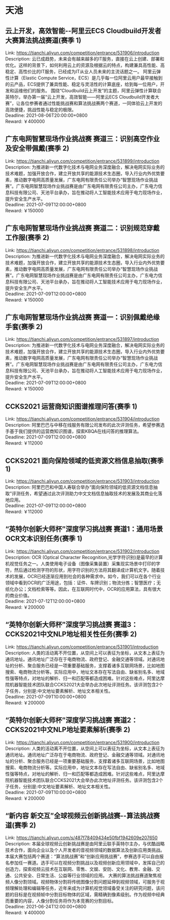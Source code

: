 # 天池



## 云上开发，高效智能--阿里云ECS Cloudbuild开发者大赛算法挑战赛道(赛季 1)

Link: https://tianchi.aliyun.com/competition/entrance/531906/introduction  
Description: 云已成趋势，未来会有越来越多的IT服务，直接在云上创建、部署和优化。这样的背景下，如何利用云上的资源及根据云的特点，构建兼具高性能、高稳定、高性价比的IT服务，已经成为IT从业人员未来的主流话题之一。
阿里云弹性计算（Elastic Compute Service，ECS）是几乎每一位阿里云用户最早接触到的云产品，ECS提供了兼具性能、稳定与灵活性的计算底座，给到每一位用户，开发和运维他们的服务。
围绕“Cloudbuild云上开发”的主题，阿里云弹性计算联合英特尔，举办第一届“云上开发，高效智能——阿里云ECS Cloudbuild开发者大赛”，让各位参赛者通过性能挑战赛和算法挑战赛两个赛道，一同体验云上开发的高效便捷，挑战性能与稳定的极限。  
Deadline: 2021-08-06T20:00:00+0800  
Reward: ￥400000  


## 广东电网智慧现场作业挑战赛 赛道三：识别高空作业及安全带佩戴(赛季 2)

Link: https://tianchi.aliyun.com/competition/entrance/531899/introduction  
Description: 为推进新一代数字化技术与电网业务深度融合，解决电网实际业务的技术难题，加强开放合作，建立开放共享的能源技术生态圈，导入行业内外优势要素，推动数字电网高质量发展，广东电网有限责任公司举办“智慧现场作业挑战赛”。广东电网智慧现场作业挑战赛是由广东电网有限责任公司主办，广东电力信息科技有限公司、天池平台承办，旨在推动将人工智能技术应用于电力现场作业，提升安全生产水平。  
Deadline: 2021-07-09T12:00:00+0800  
Reward: ￥150000  


## 广东电网智慧现场作业挑战赛 赛道二：识别规范穿戴工作服(赛季 2)

Link: https://tianchi.aliyun.com/competition/entrance/531898/introduction  
Description: 为推进新一代数字化技术与电网业务深度融合，解决电网实际业务的技术难题，加强开放合作，建立开放共享的能源技术生态圈，导入行业内外优势要素，推动数字电网高质量发展，广东电网有限责任公司举办“智慧现场作业挑战赛”。广东电网智慧现场作业挑战赛是由广东电网有限责任公司主办，广东电力信息科技有限公司、天池平台承办，旨在推动将人工智能技术应用于电力现场作业，提升安全生产水平。  
Deadline: 2021-07-09T12:00:00+0800  
Reward: ￥150000  


## 广东电网智慧现场作业挑战赛 赛道一：识别佩戴绝缘手套(赛季 2)

Link: https://tianchi.aliyun.com/competition/entrance/531897/introduction  
Description: 为推进新一代数字化技术与电网业务深度融合，解决电网实际业务的技术难题，加强开放合作，建立开放共享的能源技术生态圈，导入行业内外优势要素，推动数字电网高质量发展，广东电网有限责任公司举办“智慧现场作业挑战赛”。广东电网智慧现场作业挑战赛是由广东电网有限责任公司主办，广东电力信息科技有限公司、天池平台承办，旨在推动将人工智能技术应用于电力现场作业，提升安全生产水平。  
Deadline: 2021-07-09T12:00:00+0800  
Reward: ￥150000  


## CCKS2021 运营商知识图谱推理问答(赛季 1)

Link: https://tianchi.aliyun.com/competition/entrance/531904/introduction  
Description: 阿里巴巴与中移在线服务有限公司发布的此次评测任务，希望参赛选手基于我们提供的运营商知识图谱，探索KBQA在线问答的推理算法。  
Deadline: 2021-07-09T12:00:00+0800  
Reward: ￥112000  


## CCKS2021 面向保险领域的低资源文档信息抽取(赛季 1)

Link: https://tianchi.aliyun.com/competition/entrance/531903/introduction  
Description: 阿里巴巴和中国人寿联合举办“面向保险领域的低资源文档信息抽取”评测任务，希望通过此次评测助力中文文档信息抽取技术的发展及其商业化落地应用。  
Deadline: 2021-07-09T12:00:00+0800  
Reward: ￥112000  


## “英特尔创新大师杯”深度学习挑战赛  赛道1：通用场景OCR文本识别任务(赛季 1)

Link: https://tianchi.aliyun.com/competition/entrance/531902/introduction  
Description: OCR (Optical Character Recognition,光学字符识别)是最早的计算机视觉任务之一。人类使用电子设备（图像采集装置）采集现实场景中打印的字符，然后通过检测字符的形状，用字符识别的方法将其翻译成计算机文字。随着技术的发展，OCR已经逐渐应用到社会的各种需求中。如今，我们可以在各个行业领域中看到OCR的广泛用途，包括：证件、车牌识别；物流分拣；智慧医疗；无纸化办公；文档检索等等。因此，在互联网时代中，OCR的应用算法，具有很大的商业价值。  
Deadline: 2021-07-12T12:00:00+0800  
Reward: ￥200000  


## “英特尔创新大师杯”深度学习挑战赛  赛道3：CCKS2021中文NLP地址相关性任务(赛季 2)

Link: https://tianchi.aliyun.com/competition/entrance/531901/introduction  
Description: 人类的活动离不开位置，从空间上可以表征为坐标，从文本上表征为通讯地址。通讯地址广泛存在于电商物流、政府登记、金融交通等领域。对通讯地址的分析、聚合服务已经是一项重要基础服务，支撑着诸多互联网场景，比如地图搜索、电商物流分析等。实际应用中，地址文本存在写法自由、缺省别名多、地域性强等特点，对地址的解析、归一和匹配等都造成困难。针对这些难点，阿里达摩院机器智能技术团队联合CCKS2021大会举办此次地址评测任务。该评测包含2个子任务，分别是:中文地址要素解析、地址文本相关性。  
Deadline: 2021-07-09T10:00:00+0800  
Reward: ￥200000  


## “英特尔创新大师杯”深度学习挑战赛  赛道2：CCKS2021中文NLP地址要素解析(赛季 2)

Link: https://tianchi.aliyun.com/competition/entrance/531900/introduction  
Description: 人类的活动离不开位置，从空间上可以表征为坐标，从文本上表征为通讯地址。通讯地址广泛存在于电商物流、政府登记、金融交通等领域。对通讯地址的分析、聚合服务已经是一项重要基础服务，支撑着诸多互联网场景，比如地图搜索、电商物流分析等。实际应用中，地址文本存在写法自由、缺省别名多、地域性强等特点，对地址的解析、归一和匹配等都造成困难。针对这些难点，阿里达摩院机器智能技术团队联合CCKS2021大会举办此次地址评测任务。该评测包含2个子任务，分别是:中文地址要素解析、地址文本相关性。  
Deadline: 2021-07-09T10:00:00+0800  
Reward: ￥200000  


## “新内容 新交互”全球视频云创新挑战赛--算法挑战赛道(赛季 2)

Link: https://tianchi.aliyun.com/s/487f78409434e50fbf1942609e207650  
Description: 本届全球视频云创新挑战赛是由阿里云联手英特尔主办，与优酷战略技术合作，面向企业以及个人开发者的音视频领域的数据算法及创新应用类挑战。本届大赛包括两个赛道：“算法挑战赛”和“创新应用挑战赛”，参赛选手可以自由报名参加任一赛道。选手可以在视频分割挑战以及视频创新应用领域中，发挥自己的创造力，探索视频云技术在互联网、零售、文娱、安防、文化、教育、金融、交通、公共安全、日常生活、公益等行业领域的应用。
大赛的算法挑战赛道聚焦视频人像分割领域。视频物体分割将传统图像分割问题延伸到视频领域，可服务于视频理解处理和编辑等任务，近年来成为计算机视觉领域备受关注的研究问题，该问题的目标是在视频帧中分割目标物体的区域，需精确到像素级别。作为视频中经典而重要的内容，人像分割任务将作为本竞赛的分割目标。  
Deadline: 2021-06-24T12:00:00+0800  
Reward: ￥400000  

